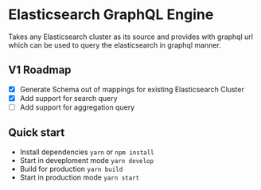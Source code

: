 # Elasticsearch GraphQL Engine

Takes any Elasticsearch cluster as its source and provides with graphql url which can be used to query the elasticsearch in graphql manner.

## V1 Roadmap

- [x] Generate Schema out of mappings for existing Elasticsearch Cluster
- [x] Add support for search query
- [ ] Add support for aggregation query

## Quick start

- Install dependencies `yarn` or `npm install`
- Start in deveploment mode `yarn develop`
- Build for production `yarn build`
- Start in production mode `yarn start`

